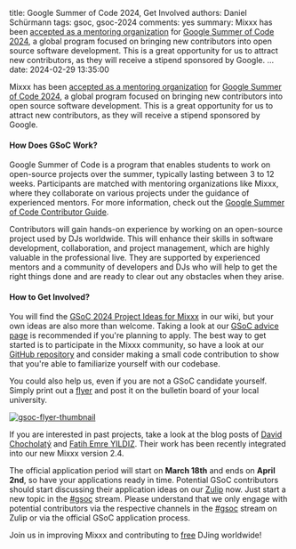 title: Google Summer of Code 2024, Get Involved
authors: Daniel Schürmann
tags: gsoc, gsoc-2024
comments: yes
summary: Mixxx has been [accepted as a mentoring organization](https://summerofcode.withgoogle.com/programs/2024/organizations/mixxx) for [Google Summer of Code 2024](https://summerofcode.withgoogle.com/), a global program focused on bringing new contributors into open source software development. This is a great opportunity for us to attract new contributors, as they will receive a stipend sponsored by Google. …
date: 2024-02-29 13:35:00

Mixxx has been [accepted as a mentoring organization](https://summerofcode.withgoogle.com/programs/2024/organizations/mixxx) for [Google Summer of Code 2024](https://summerofcode.withgoogle.com/), a global program focused on bringing new contributors into open source software development. This is a great opportunity for us to attract new contributors, as they will receive a stipend sponsored by Google.

#### How Does GSoC Work?

Google Summer of Code is a program that enables students to work on open-source projects over the summer, typically lasting between 3 to 12 weeks. Participants are matched with mentoring organizations like Mixxx, where they collaborate on various projects under the guidance of experienced mentors. For more information, check out the [Google Summer of Code Contributor Guide](https://google.github.io/gsocguides/student/).

Contributors will gain hands-on experience by working on an open-source project used by DJs worldwide. This will enhance their skills in software development, collaboration, and project management, which are highly valuable in the professional live. They are supported by experienced mentors and a community of developers and DJs who will help to get the right things done and are ready to clear out any obstacles when they arise.

#### How to Get Involved?

You will find the [GSoC 2024 Project Ideas for Mixxx](https://github.com/mixxxdj/mixxx/wiki/GSOC-2024-Ideas) in our wiki, but your own ideas are also more than welcome. Taking a look at our [GSoC advice page](https://github.com/mixxxdj/mixxx/wiki/gsocadvice) is recommended if you're planning to apply. The best way to get started is to participate in the Mixxx community, so have a look at our [GitHub repository](https://github.com/mixxxdj/mixxx) and consider making a small code contribution to show that you're able to familiarize yourself with our codebase.

You could also help us, even if you are not a GSoC candidate yourself. Simply print out a [flyer](https://github.com/mixxxdj/mixxx/wiki/GSoC-Flyers) and post it on the bulletin board of your local university.

[![gsoc-flyer-thumbnail]({static}/images/news/gsoc-flyer-thumbnail.png)](https://github.com/mixxxdj/mixxx/wiki/GSoC-Flyers)

If you are interested in past projects, take a look at the blog posts of [David Chocholatý](https://mixxx.org/news/2022-09-08-gsoc-final-blog-david-chocholaty) and [Fatih Emre YILDIZ](https://mixxx.org/news/2022-09-26-gsoc-final-blog-fatih-emre-yildiz). Their work has been recently integrated into our new Mixxx version 2.4.

The official application period will start on **March 18th** and ends on **April 2nd**, so have your applications ready in time. Potential GSoC contributors should start discussing their application ideas on our [Zulip](https://mixxx.zulipchat.com/) now. Just start a new topic in the [#gsoc](https://mixxx.zulipchat.com/#narrow/stream/109215-gsoc) stream. Please understand that we only engage with potential contributors via the respective channels in the [#gsoc](https://mixxx.zulipchat.com/#narrow/stream/109215-gsoc) stream on Zulip or via the official GSoC application process.

Join us in improving Mixxx and contributing to [free](https://www.gnu.org/philosophy/free-sw.html) DJing worldwide!
